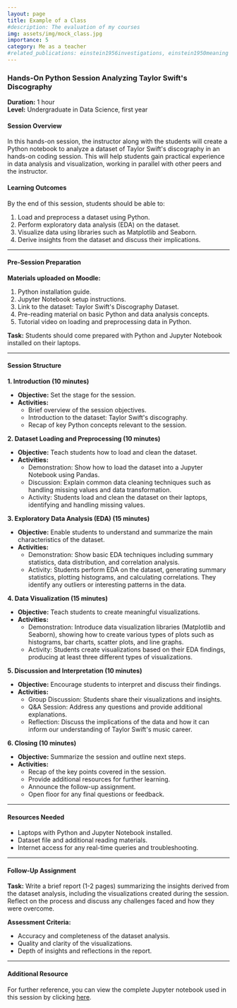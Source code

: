 ```yaml
---
layout: page
title: Example of a Class
#description: The evaluation of my courses
img: assets/img/mock_class.jpg
importance: 5
category: Me as a teacher
#related_publications: einstein1956investigations, einstein1950meaning
---
```


### Hands-On Python Session Analyzing Taylor Swift's Discography

**Duration:** 1 hour   
**Level:** Undergraduate in Data Science, first year



#### Session Overview
In this hands-on session, the instructor along with the students will create a Python notebook to analyze a dataset of Taylor Swift's discography in an hands-on coding session. 
This will help students gain practical experience in data analysis and visualization, working in parallel with other peers and the instructor.

#### Learning Outcomes
By the end of this session, students should be able to:
1. Load and preprocess a dataset using Python.
2. Perform exploratory data analysis (EDA) on the dataset.
3. Visualize data using libraries such as Matplotlib and Seaborn.
4. Derive insights from the dataset and discuss their implications.

---

#### Pre-Session Preparation
**Materials uploaded on Moodle:**
1. Python installation guide.
2. Jupyter Notebook setup instructions.
3. Link to the dataset: Taylor Swift's Discography Dataset.
4. Pre-reading material on basic Python and data analysis concepts.
5. Tutorial video on loading and preprocessing data in Python.

**Task:** Students should come prepared with Python and Jupyter Notebook installed on their laptops.

---

#### Session Structure

**1. Introduction (10 minutes)**
- **Objective:** Set the stage for the session.
- **Activities:**
  - Brief overview of the session objectives.
  - Introduction to the dataset: Taylor Swift's discography.
  - Recap of key Python concepts relevant to the session.

**2. Dataset Loading and Preprocessing (10 minutes)**
- **Objective:** Teach students how to load and clean the dataset.
- **Activities:**
  - Demonstration: Show how to load the dataset into a Jupyter Notebook using Pandas.
  - Discussion: Explain common data cleaning techniques such as handling missing values and data transformation.
  - Activity: Students load and clean the dataset on their laptops, identifying and handling missing values.

**3. Exploratory Data Analysis (EDA) (15 minutes)**
- **Objective:** Enable students to understand and summarize the main characteristics of the dataset.
- **Activities:**
  - Demonstration: Show basic EDA techniques including summary statistics, data distribution, and correlation analysis.
  - Activity: Students perform EDA on the dataset, generating summary statistics, plotting histograms, and calculating correlations. They identify any outliers or interesting patterns in the data.

**4. Data Visualization (15 minutes)**
- **Objective:** Teach students to create meaningful visualizations.
- **Activities:**
  - Demonstration: Introduce data visualization libraries (Matplotlib and Seaborn), showing how to create various types of plots such as histograms, bar charts, scatter plots, and line graphs.
  - Activity: Students create visualizations based on their EDA findings, producing at least three different types of visualizations.

**5. Discussion and Interpretation (10 minutes)**
- **Objective:** Encourage students to interpret and discuss their findings.
- **Activities:**
  - Group Discussion: Students share their visualizations and insights.
  - Q&A Session: Address any questions and provide additional explanations.
  - Reflection: Discuss the implications of the data and how it can inform our understanding of Taylor Swift's music career.

**6. Closing (10 minutes)**
- **Objective:** Summarize the session and outline next steps.
- **Activities:**
  - Recap of the key points covered in the session.
  - Provide additional resources for further learning.
  - Announce the follow-up assignment.
  - Open floor for any final questions or feedback.

---

#### Resources Needed
- Laptops with Python and Jupyter Notebook installed.
- Dataset file and additional reading materials.
- Internet access for any real-time queries and troubleshooting.

---

#### Follow-Up Assignment
**Task:** Write a brief report (1-2 pages) summarizing the insights derived from the dataset analysis, including the visualizations created during the session. Reflect on the process and discuss any challenges faced and how they were overcome.

**Assessment Criteria:**
- Accuracy and completeness of the dataset analysis.
- Quality and clarity of the visualizations.
- Depth of insights and reflections in the report.

---
#### Additional Resource
For further reference, you can view the complete Jupyter notebook used in this session by clicking [here](_projects/Notebook3.html).